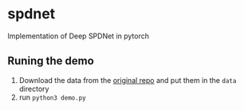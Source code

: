 # spdnet
Implementation of Deep SPDNet in pytorch

## Runing the demo

1. Download the data from the [original repo](https://github.com/zzhiwu/SPDNet) and put them in the `data` directory
2. run `python3 demo.py`
